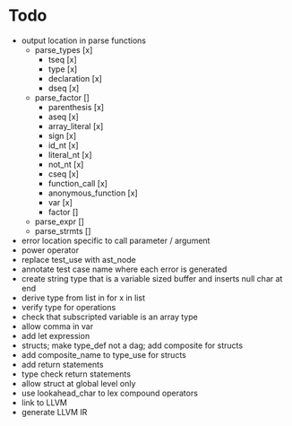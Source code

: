 # Todo
* output location in parse functions
  * parse_types [x]
    * tseq [x]
    * type [x]
    * declaration [x]
    * dseq [x]
  * parse_factor []
    * parenthesis [x]
    * aseq [x]
    * array_literal [x]
    * sign [x]
    * id_nt [x]
    * literal_nt [x]
    * not_nt [x]
    * cseq [x]
    * function_call [x]
    * anonymous_function [x]
    * var [x]
    * factor []
  * parse_expr []
  * parse_strmts []
* error location specific to call parameter / argument
* power operator
* replace test_use with ast_node
* annotate test case name where each error is generated
* create string type that is a variable sized buffer and inserts null char at end
* derive type from list in for x in list
* verify type for operations
* check that subscripted variable is an array type
* allow comma in var
* add let expression
* structs; make type_def not a dag; add composite for structs
* add composite_name to type_use for structs
* add return statements
* type check return statements
* allow struct at global level only
* use lookahead_char to lex compound operators
* link to LLVM
* generate LLVM IR